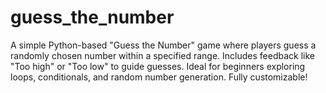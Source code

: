 # guess_the_number
A simple Python-based "Guess the Number" game where players guess a randomly chosen number within a specified range. Includes feedback like "Too high" or "Too low" to guide guesses. Ideal for beginners exploring loops, conditionals, and random number generation. Fully customizable!
